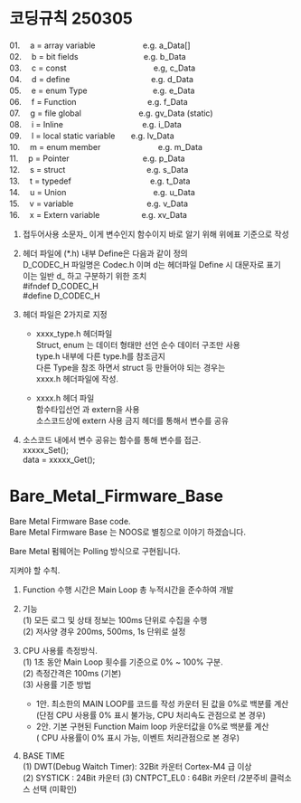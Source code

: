 # 코딩규칙 250305
01.　 a = array variable　　　　　　e.g. a_Data[]  
02.　 b = bit fields　　　　　　　　 e.g. b_Data  
03.　 c = const　　　　　　　　　　　e.g, c_Data  
04.　 d = define　　　　　　　　　　 e.g. d_Data  
05.　 e = enum Type　　　　　　　　 e.g. e_Data  
06.　 f = Function　　　　　　　　　e.g. f_Data  
07.　 g = file global　　　　　　　 e.g. gv_Data (static)   
08.　 i = Inline　　　　　　　　　　e.g. i_Data  
09.　 l = local static variable　　e.g. lv_Data  
10.　 m = enum member　　　　　　 　e.g. m_Data  
11.　 p = Pointer　　　　　　　　 　e.g. p_Data  
12.　 s = struct　　　　　　　　　　 e.g. s_Data  
13.　 t = typedef　　　　　　　　　　e.g. t_Data  
14.　 u = Union　　　　　　　　　　　e.g. u_Data  
15.　 v = variable　　　　　　　　　 e.g. v_Data  
16.　 x = Extern variable　　　　 　e.g. xv_Data  

1) 접두어사용 소문자_  이게 변수인지 함수이지 바로 알기 위해 위에표 기준으로 작성
2) 헤더 파일에 (*.h) 내부 Define은 다음과 같이 정의  
   D_CODEC_H   파일명은 Codec.h 이며 d는 헤더파일 Define 시 대문자로 표기  
   이는 일반 d_ 하고 구분하기 위한 조치  
   #ifndef D_CODEC_H   
   #define D_CODEC_H   
4) 헤더 파일은 2가지로 지정  
   - xxxx_type.h 헤더파일  
   Struct, enum 는 데이터 형태만 선언 순수 데이터 구조만 사용  
   type.h 내부에 다른 type.h를 참조금지  
   다른 Type을 참조 하면서 struct 등 만들어야 되는 경우는   
   xxxx.h 헤더파일에 작성.  

   - xxxx.h 헤더 파일  
   함수타입선언 과 extern을 사용  
   소스코드상에 extern 사용 금지 헤더를 통해서 변수를 공유  

5) 소스코드 내에서 변수 공유는 함수를 통해 변수를 접근.  
   xxxxx_Set();  
   data = xxxxx_Get();   
   
# Bare_Metal_Firmware_Base  
Bare Metal Firmware Base code.  
Bare Metal Firmware Base 는 NOOS로 별칭으로 이야기 하겠습니다.  

Bare Metal 펌웨어는 Polling 방식으로 구현됩니다.  

지켜야 할 수칙.  
1. Function 수행 시간은 Main Loop 총 누적시간을 준수하여 개발  


2. 기능  
   (1) 모든 로그 및 상태 정보는 100ms 단위로 수집을 수행  
   (2) 저사양 경우 200ms, 500ms, 1s 단위로 설정  
   
3. CPU 사용률 측정방식.  
   (1) 1초 동안 Main Loop 횟수를 기준으로 0% ~ 100% 구분.  
   (2) 측정간격은 100ms (기본)  
   (3) 사용률 기준 방법  
      - 1안. 최소한의 MAIN LOOP를 코드를 작성 카운터 된 값을 0%로 백분률 계산  
             (단점 CPU 사용률 0% 표시 불가능, CPU 처리속도 관점으로 본 경우)
      - 2안. 기본 구현된 Function Maim loop 카운터값을 0%로 백분률 계산  
             ( CPU 사용률이 0% 표시 가능, 이벤트 처리관점으로 본 경우)
4. BASE TIME  
   (1) DWT(Debug Waitch Timer): 32Bit 카운터 Cortex-M4 급 이상  
   (2) SYSTICK : 24Bit 카운터
   (3) CNTPCT_EL0 : 64Bit 카운터 /2분주비 클럭소스 선택 (미확인)
   
